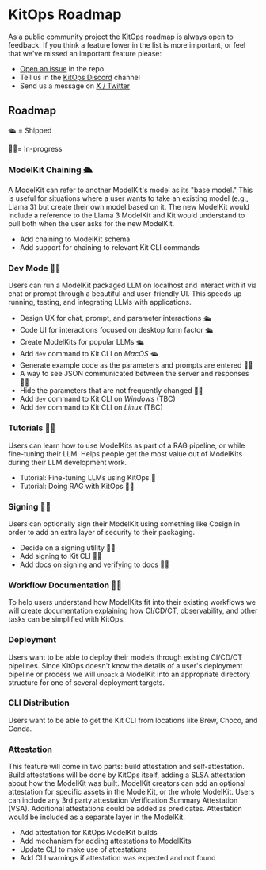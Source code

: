 # KitOps Roadmap

As a public community project the KitOps roadmap is always open to feedback. If you think a feature lower in the list is more important, or feel that we've missed an important feature please:

* [Open an issue](https://github.com/jozu-ai/kitops/issues) in the repo
* Tell us in the [KitOps Discord](https://discord.gg/Tapeh8agYy) channel
* Send us a message on [X / Twitter](https://twitter.com/Kit_Ops)

## Roadmap
🛳️ = Shipped

🏃‍➡️= In-progress

### ModelKit Chaining 🛳️

A ModelKit can refer to another ModelKit's model as its "base model." This is useful for situations where a user wants to take an existing model (e.g., Llama 3) but create their own model based on it. The new ModelKit would include a reference to the Llama 3 ModelKit and Kit would understand to pull both when the user asks for the new ModelKit.

* Add chaining to ModelKit schema
* Add support for chaining to relevant Kit CLI commands

### Dev Mode 🏃‍➡️

Users can run a ModelKit packaged LLM on localhost and interact with it via chat or prompt through a beautiful and user-friendly UI. This speeds up running, testing, and integrating LLMs with applications.

* Design UX for chat, prompt, and parameter interactions 🛳️
* Code UI for interactions focused on desktop form factor 🛳️
* Create ModelKits for popular LLMs 🛳️
* Add `dev` command to Kit CLI on *MacOS* 🛳️
* Generate example code as the parameters and prompts are entered 🏃‍➡️
* A way to see JSON communicated between the server and responses 🏃‍➡️
* Hide the parameters that are not frequently changed 🏃‍➡️
* Add `dev` command to Kit CLI on *Windows* (TBC)
* Add `dev` command to Kit CLI on *Linux* (TBC)

### Tutorials 🏃‍➡️

Users can learn how to use ModelKits as part of a RAG pipeline, or while fine-tuning their LLM. Helps people get the most value out of ModelKits during their LLM development work.

* Tutorial: Fine-tuning LLMs using KitOps 🚢
* Tutorial: Doing RAG with KitOps 🏃‍➡️

### Signing 🏃‍➡️

Users can optionally sign their ModelKit using something like Cosign in order to add an extra layer of security to their packaging.

* Decide on a signing utility 🏃‍➡️
* Add signing to Kit CLI 🏃‍➡️
* Add docs on signing and verifying to docs 🏃‍➡️

### Workflow Documentation 🏃‍➡️

To help users understand how ModelKits fit into their existing workflows we will create documentation explaining how CI/CD/CT, observability, and other tasks can be simplified with KitOps.

### Deployment

Users want to be able to deploy their models through existing CI/CD/CT pipelines. Since KitOps doesn't know the details of a user's deployment pipeline or process we will `unpack` a ModelKit into an appropriate directory structure for one of several deployment targets.

### CLI Distribution

Users want to be able to get the Kit CLI from locations like Brew, Choco, and Conda.

### Attestation

This feature will come in two parts: build attestation and self-attestation. Build attestations will be done by KitOps itself, adding a SLSA attestation about how the ModelKit was built. ModelKit creators can add an optional attestation for specific assets in the ModelKit, or the whole ModelKit. Users can include any 3rd party attestation Verification Summary Attestation (VSA). Additional attestations could be added as predicates. Attestation would be included as a separate layer in the ModelKit.

* Add attestation for KitOps ModelKit builds
* Add mechanism for adding attestations to ModelKits
* Update CLI to make use of attestations
* Add CLI warnings if attestation was expected and not found